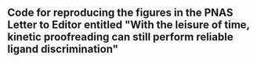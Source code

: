 ## Code for reproducing the figures in the PNAS Letter to Editor entitled "With the leisure of time, kinetic proofreading can still perform reliable ligand discrimination"
